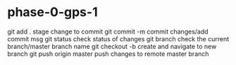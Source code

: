 # phase-0-gps-1
git add . stage change to commit
git commit -m commit changes/add commit msg
git status check status of changes
git branch check the current branch/master branch name
git checkout -b <branch name> create and navigate to new branch
git push origin master push changes to remote master branch

